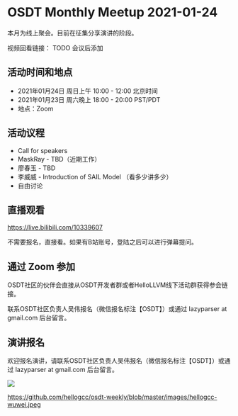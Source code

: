 # OSDT Monthly Meetup 2021-01-24

本月为线上聚会。目前在征集分享演讲的阶段。

视频回看链接：
TODO 会议后添加

## 活动时间和地点

- 2021年01月24日 周日上午 10:00 - 12:00 北京时间
- 2021年01月23日 周六晚上 18:00 - 20:00 PST/PDT
- 地点：Zoom

## 活动议程

- Call for speakers
- MaskRay - TBD（近期工作）
- 廖春玉 - TBD
- 李威威 - Introduction of SAIL Model （看多少讲多少）
- 自由讨论

## 直播观看

https://live.bilibili.com/10339607

不需要报名，直接看。如果有B站账号，登陆之后可以进行弹幕提问。

## 通过 Zoom 参加

OSDT社区的伙伴会直接从OSDT开发者群或者HelloLLVM线下活动群获得参会链接。

联系OSDT社区负责人吴伟报名（微信报名标注【OSDT】）或通过 lazyparser at gmail.com 后台留言。

## 演讲报名

欢迎报名演讲，请联系OSDT社区负责人吴伟报名（微信报名标注【OSDT】）或通过 lazyparser at gmail.com 后台留言。

![](https://github.com/hellogcc/osdt-weekly/blob/master/images/hellogcc-wuwei.jpeg)

https://github.com/hellogcc/osdt-weekly/blob/master/images/hellogcc-wuwei.jpeg
